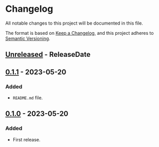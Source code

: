 # Changelog

All notable changes to this project will be documented in this file.

The format is based on [Keep a Changelog](https://keepachangelog.com/en/1.0.0/),
and this project adheres to [Semantic Versioning](https://semver.org/spec/v2.0.0.html).

<!-- next-header -->
## [Unreleased] - ReleaseDate


## [0.1.1] - 2023-05-20

### Added

* `README.md` file.

## [0.1.0] - 2023-05-20

### Added

* First release.

<!-- next-url -->
[Unreleased]: https://github.com/gtker/wow_messages/compare/wow_world_base-v0.1.1...HEAD

[0.1.1]: https://github.com/gtker/wow_messages/compare/wow_world_base-v0.1.0...wow_world_base-v0.1.1

[0.1.0]: https://github.com/gtker/wow_messages/releases/tag/wow_world_base-v0.1.0
